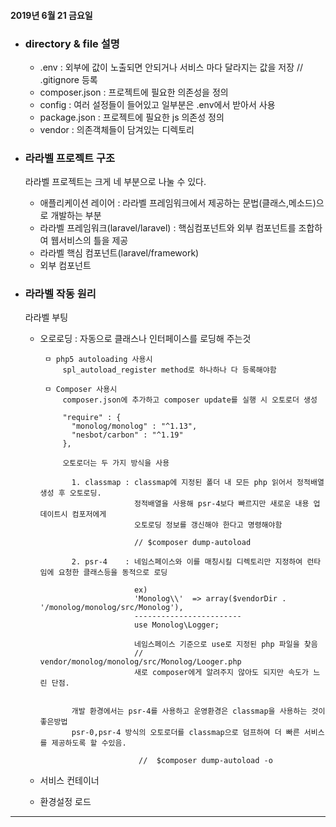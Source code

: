 #### 2019년 6월 21 금요일
- ### directory & file 설명
  - .env : 외부에 값이 노출되면 안되거나 서비스 마다 달라지는 값을 저장 // .gitignore 등록
  - composer.json : 프로젝트에 필요한 의존성을 정의
  - config : 여러 설정들이 들어있고 일부분은 .env에서 받아서 사용
  - package.json : 프로젝트에 필요한 js 의존성 정의
  - vendor : 의존객체들이 담겨있는 디렉토리

- ### 라라벨 프로젝트 구조
  라라벨 프로젝트는 크게 네 부분으로 나눌 수 있다.
   - 애플리케이션 레이어 : 라라벨 프레임워크에서 제공하는 문법(클래스,메소드)으로 개발하는 부분
   - 라라벨 프레임워크(laravel/laravel) : 핵심컴포넌트와 외부 컴포넌트를 조합하여 웹서비스의 틀을 제공
   - 라라벨 핵심 컴포넌트(laravel/framework)
   - 외부 컴포넌트

- ### 라라벨 작동 원리
    라라벨 부팅
   - 오로로딩 : 자동으로 클래스나 인터페이스를 로딩해 주는것
     
          ㅁ php5 autoloading 사용시
              spl_autoload_register method로 하나하나 다 등록해야함

          ㅁ Composer 사용시
              composer.json에 추가하고 composer update를 실행 시 오토로더 생성

              "require" : {
                "monolog/monolog" : "^1.13",
                "nesbot/carbon" : "^1.19"
              },

              오토로더는 두 가지 방식을 사용
              
                1. classmap : classmap에 지정된 폴더 내 모든 php 읽어서 정적배열 생성 후 오토로딩.
                              정적배열을 사용해 psr-4보다 빠르지만 새로운 내용 업데이트시 컴포저에게
                              오토로딩 정보를 갱신해야 한다고 명령해야함

                              // $composer dump-autoload

                2. psr-4    : 네임스페이스와 이를 매칭시킬 디렉토리만 지정하여 런타임에 요청한 클래스등을 동적으로 로딩

                              ex)
                              'Monolog\\'  => array($vendorDir . '/monolog/monolog/src/Monolog'),
                              ------------------------
                              use Monolog\Logger;

                              네임스페이스 기준으로 use로 지정된 php 파일을 찾음
                              //  vendor/monolog/monolog/src/Monolog/Looger.php
                              새로 composer에게 알려주지 않아도 되지만 속도가 느린 단점.


                개발 환경에서는 psr-4를 사용하고 운영환경은 classmap을 사용하는 것이 좋은방법 
                psr-0,psr-4 방식의 오토로더를 classmap으로 덤프하여 더 빠른 서비스를 제공하도록 할 수있음.
                
                               //  $composer dump-autoload -o
   - 서비스 컨테이너
   - 환경설정 로드
------------
